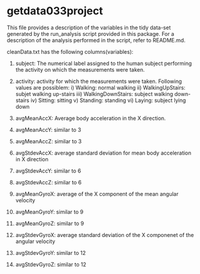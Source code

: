 # getdata033project
This file provides a description of the variables in the tidy data-set generated by the run_analysis script provided in this package. For a description of the analysis performed in the script, refer to README.md.

cleanData.txt has the following columns(variables):
1. subject: The numerical label assigned to the human subject performing the activity on which the measurements were taken.
2. activity: activity for which the measurements were taken. Following values are possiblem:
	i) Walking: normal walking
	ii) WalkingUpStairs: subjet walking up-stairs
	iii) WalkingDownStairs: subject walking down-stairs
	iv) Sitting: sitting
	v) Standing: standing
	vi) Laying: subject lying down

3. avgMeanAccX: Average body acceleration in the X direction. 
4. avgMeanAccY: similar to 3
5. avgMeanAccZ: similar to 3
6. avgStdevAccX: average standard deviation for mean body acceleration in X direction
7. avgStdevAccY: similar to 6
8. avgStdevAccZ: similar to 6
9. avgMeanGyroX: average of the X component of the mean angular velocity
10. avgMeanGyroY: similar to 9
11. avgMeanGyroZ: similar to 9
12. avgStdevGyroX: average standard deviation of the X componenet of the angular velocity
13. avgStdevGyroY: similar to 12
14. avgStdevGyroZ: similar to 12
